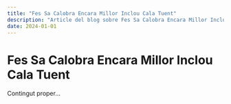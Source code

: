 ```yaml
---
title: "Fes Sa Calobra Encara Millor Inclou Cala Tuent"
description: "Article del blog sobre Fes Sa Calobra Encara Millor Inclou Cala Tuent"
date: 2024-01-01
---
```


# Fes Sa Calobra Encara Millor Inclou Cala Tuent

Contingut proper...
